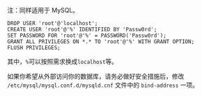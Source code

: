 注：同样适用于 MySQL。

```
DROP USER 'root'@'localhost';
CREATE USER 'root'@'%' IDENTIFIED BY 'Passw0rd';
SET PASSWORD FOR 'root'@'%' = PASSWORD('Passw0rd');
GRANT ALL PRIVILEGES ON *.* TO 'root'@'%' WITH GRANT OPTION;
FLUSH PRIVILEGES;
```

其中，`%`可以按照需求换成`localhost`等。

如果你希望从外部访问你的数据库，请务必做好安全措施后，修改 `/etc/mysql/mysql.conf.d/mysqld.cnf` 文件中的 `bind-address` 一项。

